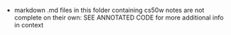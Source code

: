 - markdown .md files in this folder containing cs50w notes are not complete on their own: SEE ANNOTATED CODE for more additional info in context
